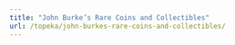 ```yaml
---
title: "John Burke’s Rare Coins and Collectibles"
url: /topeka/john-burkes-rare-coins-and-collectibles/
---
```

